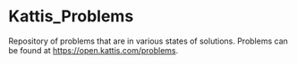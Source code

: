 # Kattis_Problems
Repository of problems that are in various states of solutions. Problems can be found at https://open.kattis.com/problems.
